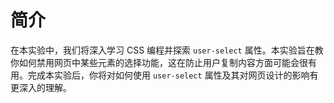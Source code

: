 # 简介

在本实验中，我们将深入学习 CSS 编程并探索 `user-select` 属性。本实验旨在教你如何禁用网页中某些元素的选择功能，这在防止用户复制内容方面可能会很有用。完成本实验后，你将对如何使用 `user-select` 属性及其对网页设计的影响有更深入的理解。
